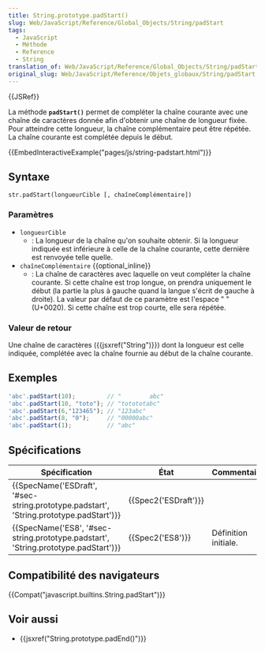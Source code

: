 ```yaml
---
title: String.prototype.padStart()
slug: Web/JavaScript/Reference/Global_Objects/String/padStart
tags:
  - JavaScript
  - Méthode
  - Reference
  - String
translation_of: Web/JavaScript/Reference/Global_Objects/String/padStart
original_slug: Web/JavaScript/Reference/Objets_globaux/String/padStart
---
```

{{JSRef}}

La méthode **`padStart()`** permet de compléter la chaîne courante avec une chaîne de caractères donnée afin d'obtenir une chaîne de longueur fixée. Pour atteindre cette longueur, la chaîne complémentaire peut être répétée. La chaîne courante est complétée depuis le début.

{{EmbedInteractiveExample("pages/js/string-padstart.html")}}

## Syntaxe

    str.padStart(longueurCible [, chaîneComplémentaire])

### Paramètres

- `longueurCible`
  - : La longueur de la chaîne qu'on souhaite obtenir. Si la longueur indiquée est inférieure à celle de la chaîne courante, cette dernière est renvoyée telle quelle.
- `chaîneComplémentaire` {{optional_inline}}
  - : La chaîne de caractères avec laquelle on veut compléter la chaîne courante. Si cette chaîne est trop longue, on prendra uniquement le début (la partie la plus à gauche quand la langue s'écrit de gauche à droite). La valeur par défaut de ce paramètre est l'espace " " (U+0020). Si cette chaîne est trop courte, elle sera répétée.

### Valeur de retour

Une chaîne de caractères ({{jsxref("String")}}) dont la longueur est celle indiquée, complétée avec la chaîne fournie au début de la chaîne courante.

## Exemples

```js
'abc'.padStart(10);         // "        abc"
'abc'.padStart(10, "toto"); // "totototabc"
'abc'.padStart(6,"123465"); // "123abc"
'abc'.padStart(8, "0");     // "00000abc"
'abc'.padStart(1);          // "abc"
```

## Spécifications

| Spécification                                                                                                        | État                         | Commentaires         |
| -------------------------------------------------------------------------------------------------------------------- | ---------------------------- | -------------------- |
| {{SpecName('ESDraft', '#sec-string.prototype.padstart', 'String.prototype.padStart')}} | {{Spec2('ESDraft')}} |                      |
| {{SpecName('ES8', '#sec-string.prototype.padstart', 'String.prototype.padStart')}}         | {{Spec2('ES8')}}         | Définition initiale. |

## Compatibilité des navigateurs

{{Compat("javascript.builtins.String.padStart")}}

## Voir aussi

- {{jsxref("String.prototype.padEnd()")}}
